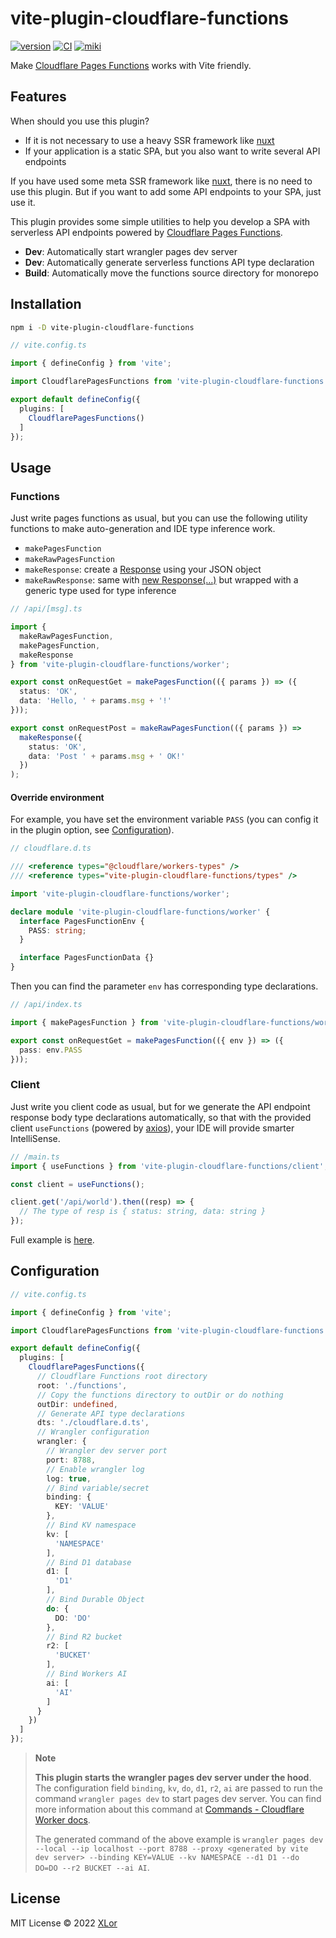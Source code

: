 # vite-plugin-cloudflare-functions

[![version](https://img.shields.io/npm/v/vite-plugin-cloudflare-functions?color=rgb%2850%2C203%2C86%29&label=npm)](https://www.npmjs.com/package/vite-plugin-cloudflare-functions) [![CI](https://github.com/yjl9903/vite-plugin-cloudflare-functions/actions/workflows/ci.yml/badge.svg)](https://github.com/yjl9903/vite-plugin-cloudflare-functions/actions/workflows/ci.yml) [![miki](https://img.shields.io/endpoint?url=https://pages.onekuma.cn/project/vite-plugin-cloudflare-functions&label=Demo)](https://vite-plugin-cloudflare-functions.pages.dev/)

Make [Cloudflare Pages Functions](https://developers.cloudflare.com/pages/platform/functions/) works with Vite friendly.

## Features

When should you use this plugin?

+ If it is not necessary to use a heavy SSR framework like [nuxt](https://nuxt.com)
+ If your application is a static SPA, but you also want to write several API endpoints

If you have used some meta SSR framework like [nuxt](https://nuxt.com), there is no need to use this plugin. But if you want to add some API endpoints to your SPA, just use it.

This plugin provides some simple utilities to help you develop a SPA with serverless API endpoints powered by [Cloudflare Pages Functions](https://developers.cloudflare.com/pages/platform/functions/).

+ **Dev**: Automatically start wrangler pages dev server
+ **Dev**: Automatically generate serverless functions API type declaration
+ **Build**: Automatically move the functions source directory for monorepo

## Installation

```bash
npm i -D vite-plugin-cloudflare-functions
```

```ts
// vite.config.ts

import { defineConfig } from 'vite';

import CloudflarePagesFunctions from 'vite-plugin-cloudflare-functions';

export default defineConfig({
  plugins: [
    CloudflarePagesFunctions()
  ]
});
```

## Usage

### Functions

Just write pages functions as usual, but you can use the following utility functions to make auto-generation and IDE type inference work.

+ `makePagesFunction`
+ `makeRawPagesFunction`
+ `makeResponse`: create a [Response](https://developers.cloudflare.com/workers/runtime-apis/response/) using your JSON object
+ `makeRawResponse`: same with [new Response(...)](https://developers.cloudflare.com/workers/runtime-apis/response/) but wrapped with a generic type used for type inference

```ts
// /api/[msg].ts

import {
  makeRawPagesFunction,
  makePagesFunction,
  makeResponse
} from 'vite-plugin-cloudflare-functions/worker';

export const onRequestGet = makePagesFunction(({ params }) => ({
  status: 'OK',
  data: 'Hello, ' + params.msg + '!'
}));

export const onRequestPost = makeRawPagesFunction(({ params }) =>
  makeResponse({
    status: 'OK',
    data: 'Post ' + params.msg + ' OK!'
  })
);
```

#### Override environment

For example, you have set the environment variable `PASS` (you can config it in the plugin option, see [Configuration](#configuration)).

```ts
// cloudflare.d.ts

/// <reference types="@cloudflare/workers-types" />
/// <reference types="vite-plugin-cloudflare-functions/types" />

import 'vite-plugin-cloudflare-functions/worker';

declare module 'vite-plugin-cloudflare-functions/worker' {
  interface PagesFunctionEnv {
    PASS: string;
  }

  interface PagesFunctionData {}
}
```

Then you can find the parameter `env` has corresponding type declarations.

```ts
// /api/index.ts

import { makePagesFunction } from 'vite-plugin-cloudflare-functions/worker';

export const onRequestGet = makePagesFunction(({ env }) => ({
  pass: env.PASS
}));
```

### Client

Just write you client code as usual, but for we generate the API endpoint response body type declarations automatically, so that with the provided client `useFunctions` (powered by [axios](https://github.com/axios/axios)), your IDE will provide smarter IntelliSense.

```ts
// /main.ts
import { useFunctions } from 'vite-plugin-cloudflare-functions/client';

const client = useFunctions();

client.get('/api/world').then((resp) => {
  // The type of resp is { status: string, data: string }
});
```

Full example is [here](./playground/).

## Configuration

```ts
// vite.config.ts

import { defineConfig } from 'vite';

import CloudflarePagesFunctions from 'vite-plugin-cloudflare-functions';

export default defineConfig({
  plugins: [
    CloudflarePagesFunctions({
      // Cloudflare Functions root directory
      root: './functions',
      // Copy the functions directory to outDir or do nothing
      outDir: undefined,
      // Generate API type declarations
      dts: './cloudflare.d.ts',
      // Wrangler configuration
      wrangler: {
        // Wrangler dev server port
        port: 8788,
        // Enable wrangler log
        log: true,
        // Bind variable/secret
        binding: {
          KEY: 'VALUE'
        },
        // Bind KV namespace
        kv: [
          'NAMESPACE'
        ],
        // Bind D1 database 
        d1: [
          'D1'
        ],
        // Bind Durable Object
        do: {
          DO: 'DO'
        },
        // Bind R2 bucket
        r2: [
          'BUCKET'
        ],
        // Bind Workers AI
        ai: [
          'AI'
        ]
      }
    })
  ]
});
```

> **Note**
>
> **This plugin starts the wrangler pages dev server under the hood**. The configuration field `binding`, `kv`, `do`, `d1`, `r2`, `ai` are passed to run the command `wrangler pages dev` to start pages dev server. You can find more information about this command at [Commands - Cloudflare Worker docs](https://developers.cloudflare.com/workers/wrangler/commands/#dev-1).
>
> The generated command of the above example is `wrangler pages dev --local --ip localhost --port 8788 --proxy <generated by vite dev server> --binding KEY=VALUE --kv NAMESPACE --d1 D1 --do DO=DO --r2 BUCKET --ai AI`.

## License

MIT License © 2022 [XLor](https://github.com/yjl9903)
